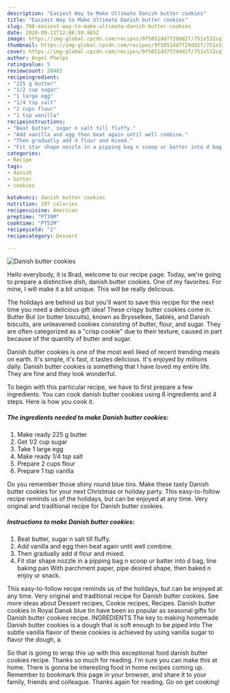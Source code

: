 ```yaml
---
description: "Easiest Way to Make Ultimate Danish butter cookies"
title: "Easiest Way to Make Ultimate Danish butter cookies"
slug: 708-easiest-way-to-make-ultimate-danish-butter-cookies
date: 2020-09-11T12:08:59.865Z
image: https://img-global.cpcdn.com/recipes/9f5051dd7f29dd2f/751x532cq70/danish-butter-cookies-recipe-main-photo.jpg
thumbnail: https://img-global.cpcdn.com/recipes/9f5051dd7f29dd2f/751x532cq70/danish-butter-cookies-recipe-main-photo.jpg
cover: https://img-global.cpcdn.com/recipes/9f5051dd7f29dd2f/751x532cq70/danish-butter-cookies-recipe-main-photo.jpg
author: Angel Phelps
ratingvalue: 5
reviewcount: 28482
recipeingredient:
- "225 g butter"
- "1/2 cup sugar"
- "1 large egg"
- "1/4 tsp salt"
- "2 cups flour"
- "1 tsp vanilla"
recipeinstructions:
- "Beat butter, sugar n salt till fluffy."
- "Add vanilla and egg then beat again until well combine."
- "Then gradually add d flour and mixed."
- "Fit star shape nozzle in a pipping bag n scoop ur batter into d bag, line baking pan With parchment paper, pipe desired shape, then baked n enjoy ur snack."
categories:
- Recipe
tags:
- danish
- butter
- cookies

katakunci: danish butter cookies 
nutrition: 197 calories
recipecuisine: American
preptime: "PT39M"
cooktime: "PT52M"
recipeyield: "2"
recipecategory: Dessert

---
```



![Danish butter cookies](https://img-global.cpcdn.com/recipes/9f5051dd7f29dd2f/751x532cq70/danish-butter-cookies-recipe-main-photo.jpg)

Hello everybody, it is Brad, welcome to our recipe page. Today, we're going to prepare a distinctive dish, danish butter cookies. One of my favorites. For mine, I will make it a bit unique. This will be really delicious.

The holidays are behind us but you&#39;ll want to save this recipe for the next time you need a delicious gift idea! These crispy butter cookies come in. Butter But (or butter biscuits), known as Brysselkex, Sablés, and Danish biscuits, are unleavened cookies consisting of butter, flour, and sugar. They are often categorized as a &#34;crisp cookie&#34; due to their texture, caused in part because of the quantity of butter and sugar.

Danish butter cookies is one of the most well liked of recent trending meals on earth. It's simple, it's fast, it tastes delicious. It's enjoyed by millions daily. Danish butter cookies is something that I have loved my entire life. They are fine and they look wonderful.


To begin with this particular recipe, we have to first prepare a few ingredients. You can cook danish butter cookies using 6 ingredients and 4 steps. Here is how you cook it.

<!--inarticleads1-->

##### The ingredients needed to make Danish butter cookies:

1. Make ready 225 g butter
1. Get 1/2 cup sugar
1. Take 1 large egg
1. Make ready 1/4 tsp salt
1. Prepare 2 cups flour
1. Prepare 1 tsp vanilla


Do you remember those shiny round blue tins. Make these tasty Danish butter cookies for your next Christmas or holiday party. This easy-to-follow recipe reminds us of the holidays, but can be enjoyed at any time. Very original and traditional recipe for Danish butter cookies. 

<!--inarticleads2-->

##### Instructions to make Danish butter cookies:

1. Beat butter, sugar n salt till fluffy.
1. Add vanilla and egg then beat again until well combine.
1. Then gradually add d flour and mixed.
1. Fit star shape nozzle in a pipping bag n scoop ur batter into d bag, line baking pan With parchment paper, pipe desired shape, then baked n enjoy ur snack.


This easy-to-follow recipe reminds us of the holidays, but can be enjoyed at any time. Very original and traditional recipe for Danish butter cookies. See more ideas about Dessert recipes, Cookie recipes, Recipes. Danish butter cookies in Royal Dansk blue tin have been so popular as seasonal gifts for Danish butter cookies recipe. INGREDIENTS The key to making homemade Danish butter cookies is a dough that is soft enough to be piped into The subtle vanilla flavor of these cookies is achieved by using vanilla sugar to flavor the dough, a. 

So that is going to wrap this up with this exceptional food danish butter cookies recipe. Thanks so much for reading. I'm sure you can make this at home. There is gonna be interesting food in home recipes coming up. Remember to bookmark this page in your browser, and share it to your family, friends and colleague. Thanks again for reading. Go on get cooking!
